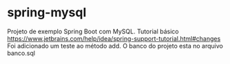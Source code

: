# spring-mysql
Projeto de exemplo Spring Boot com MySQL.
Tutorial básico
https://www.jetbrains.com/help/idea/spring-support-tutorial.html#changes
Foi adicionado um teste ao método add.
O banco do projeto esta no arquivo banco.sql

